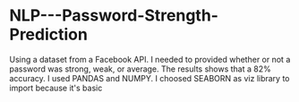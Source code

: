 # NLP---Password-Strength-Prediction
Using a dataset from a Facebook API. I needed to provided whether or not a password was strong, weak, or average.
The results shows that a 82% accuracy.
I used PANDAS and NUMPY. I choosed SEABORN as viz library to import because it's basic
